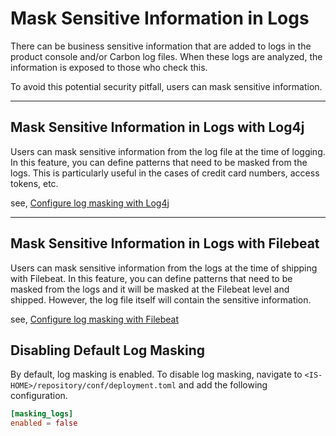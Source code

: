 # Mask Sensitive Information in Logs

There can be business sensitive information that are added to logs in
the product console and/or Carbon log files. When these logs
are analyzed, the information is exposed to those who check this.

To avoid this potential security pitfall, users can mask sensitive
information.

---

## Mask Sensitive Information in Logs with Log4j

Users can mask sensitive information from the log file at the time of logging.
In this feature, you can define patterns that need to be masked from the logs.
This is particularly useful in the cases of credit card numbers, access tokens,
etc.

see, [Configure log masking with Log4j]({{base_path}}/deploy/monitor/log4j-mask-sensitive-information-in-logs)

---

## Mask Sensitive Information in Logs with Filebeat

Users can mask sensitive information from the logs at the time of shipping with Filebeat.
In this feature, you can define patterns that need to be masked from the logs and it
will be masked at the Filebeat level and shipped. However, the log file itself
will contain the sensitive information.

see, [Configure log masking with Filebeat]({{base_path}}/deploy/monitor/elk-mask-sensitive-information-in-logs)

## Disabling Default Log Masking

By default, log masking is enabled. To disable log masking, navigate to `<IS-HOME>/repository/conf/deployment.toml` and add the following configuration.

```toml
[masking_logs]
enabled = false
```
